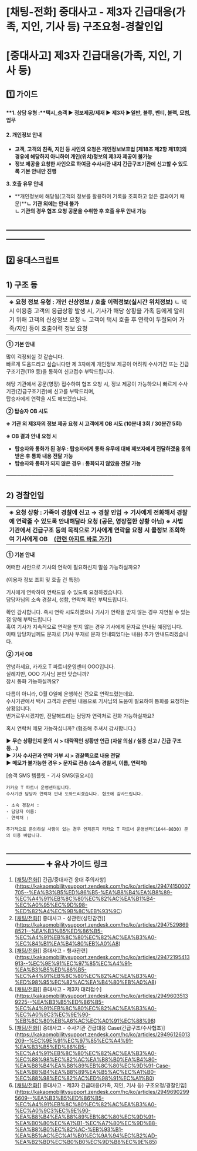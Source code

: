# [채팅-전화] 중대사고 - 제3자 긴급대응(가족, 지인, 기사 등) 구조요청-경찰인입

**[중대사고] 제3자 긴급대응(가족, 지인, 기사 등)**
=================================

**1️⃣ 가이드**
-----------

#### **1. 상담 유형 :****택시\_승객 ▶ 정보제공/제재** **▶** **제3자 ▶일반, 블루, 벤티, 블랙, 모범, 업무**

#### **2. 개인정보 안내**

* **고객, 고객의 친족, 지인 등 사인의 요청은 개인정보보호법 [제18조 제2항 제1호]의 경유에 해당하지 아니하여 개인(위치)정보의 제3자 제공이 불가능**
* **정보 제공을 요청한 사인으로 하여금 수사시관 내지 긴급구조기관에 신고할 수 있도록 기본 안내만 진행**

**3. 호출 유무 안내**

* **개인정보에 해당됨(고객의 정보를 활용하여 기록을 조회하고 얻은 결과이기 때문)****ㄴ 기관 외에는 안내 불가  
  ㄴ 기관의 경우 협조 요청 공문을 수취한 후 호출 유무 안내 가능**

**―****―****―****―****―****―****―****―****―****―****―****―****―****―****―****―****―****―****―****―****―****―****―****―****―****―****―****―****―**
-------------------------------------------------------------------------------------------------------------------------------------------------

**2️⃣ 응대스크립트**
--------------

**1) 구조 등**
-----------

|  |
| --- |
| **※ 요청 정보 유형 : 개인 신상정보 / 호출 이력정보(실시간 위치정보)** ㄴ 택시 이용중 고객의 응급상황 발생 시, 기사가 해당 상황을 가족 등에게 알리기 위해 고객의 신상정보 요청 ㄴ 고객이 택시 호출 후 연락이 두절되어 가족/지인 등이 호출이력 정보 요청 |

**① 기본 안내**

많이 걱정되실 것 같습니다.   
빠르게 도움드리고 싶습니다만 제 3자에게 개인정보 제공이 어려워 수사기간 또는 긴급구조기관(119 등)을 통하여 신고접수 부탁드립니다.

해당 기관에서 공문(영장) 접수하여 협조 요청 시, 정보 제공이 가능하오니 빠르게 수사기관(긴급구조기관)에 신고를 부탁드리며,   
탑승자에게 연락을 시도 해보겠습니다.

**② 탑승자 OB 시도**

**※ 기관 외 제3자의 정보 제공 요청 시 고객에게 OB 시도 (10분내 3회 / 30분간 5회)**

**※ OB 결과 안내 요청 시**

* **탑승자와 통화가 된 경우 : 탑승자에게 통화 유무에 대해 제보자에게 전달하겠음 동의받은 후 통화 내용 전달 가능**
* **탑승자와 통화가 되지 않은 경우 : 통화되지 않았음 전달 가능**

──────────────────────────────────────────────

**2) 경찰인입**
-----------

|  |
| --- |
| **※ 요청 상황 : 가족이 경찰에 신고 → 경찰 인입 → 기사에게 전화해서 경찰에 연락줄 수 있도록 안내해달라 요청 (공문, 영장접한 상황 아님)** **※ 사법기관에서 긴급구조 등의 목적으로 기사에게 연락을 요청 시 콜정보 조회하여 기사에게 OB    [(관련 아지트 바로 가기)](https://ext.agit.in/g/300015991/wall/343214950#comment_panel_344359282)** |

**① 기본 안내**

어떠한 사안으로 기사의 연락이 필요하신지 말씀 가능하실까요?  
  
(이용자 정보 조회 및 호출 건 특정)  
  
기사에게 연락하여 연락드릴 수 있도록 요청하겠습니다.  
담당자님의 소속 경찰서, 성함, 연락처 확인 부탁드립니다.

확인 감사합니다. 즉시 연락 시도하겠으나 기사가 연락을 받지 않는 경우 지연될 수 있는 점 양해 부탁드립니다  
혹여 기사가 지속적으로 연락을 받지 않는 경우 기사에게 문자로 안내될 예정입니다.   
이때 담당자님께도 문자로 (기사 부재로 문자 안내되었다는 내용) 추가 안내드리겠습니다.

**② 기사 OB**

안녕하세요, 카카오 T 파트너운영센터 OOO입니다.  
실례지만, OOO 기사님 본인 맞습니까?   
잠시 통화 가능하실까요?

다름이 아니라, O월 O일에 운행하신 건으로 연락드렸는데요.  
수사기관에서 택시 고객과 관련된 내용으로 기사님의 도움이 필요하여 통화를 요청하는 상황입니다.  
번거로우시겠지만, 전달해드리는 담당자 연락처로 전화 가능하실까요?

혹시 연락처 메모 가능하십니까? (협조해 주셔서 감사합니다.)

**▶ 무슨 상황인지 문의 시 > 대략적인 상황만 언급 (자살 의심 / 실종 신고 / 긴급 구조 등...)**  
**▶ 기사 수사관과 연락 거부 시 > 경찰쪽으로 내용 전달**  
**▶ 메모가 불가능한 경우 > 문자로 전송 (소속 경찰서, 이름, 연락처)**

[승객 SMS 템플릿 - 기사 SMS(필요시)]

```
카카오 T 파트너 운영센터입니다.   
수사기관 담당자 연락처 안내 도와드리겠습니다. 협조에 감사드립니다.  
  
- 소속 경찰서 :   
- 담당자 이름:   
- 연락처 :  
  
추가적으로 문의하실 사항이 있는 경우 언제든지 카카오 T 파트너 운영센터(1644-8830) 문의 이용 바랍니다.
```

**―****―****―****―****―****―****―****―****―****―****―****―****―****―****―****―****―****―****―****―****―****―****―****―****―****―****―****―****―** **➕ 유사 가이드 링크**
-----------------------------------------------------------------------------------------------------------------------------------------------------------------

1. [[](https://kakaomobilitysupport.zendesk.com/hc/ko/articles/29474150007705--%EA%B3%B5%ED%86%B5-%EA%B8%B4%EA%B8%89-%EC%A4%91%EB%8C%80%EC%82%AC%EA%B1%B4-%EC%A0%95%EC%9D%98-%ED%82%A4%EC%9B%8C%EB%93%9C)[채팅/전화](https://kakaomobilitysupport.zendesk.com/hc/ko/articles/29474150007705--%EA%B3%B5%ED%86%B5-%EA%B8%B4%EA%B8%89-%EC%A4%91%EB%8C%80%EC%82%AC%EA%B1%B4-%EC%A0%95%EC%9D%98-%ED%82%A4%EC%9B%8C%EB%93%9C)[] 긴급/중대사건 응대 주의사항](https://kakaomobilitysupport.zendesk.com/hc/ko/articles/29474150007705--%EA%B3%B5%ED%86%B5-%EA%B8%B4%EA%B8%89-%EC%A4%91%EB%8C%80%EC%82%AC%EA%B1%B4-%EC%A0%95%EC%9D%98-%ED%82%A4%EC%9B%8C%EB%93%9C)
2. [[](https://kakaomobilitysupport.zendesk.com/hc/ko/articles/29475298698521--%EA%B3%B5%ED%86%B5-%EC%A4%91%EB%8C%80%EC%82%AC%EA%B3%A0-%EC%84%B1%EA%B4%80%EB%A0%A8)[채팅/전화](https://kakaomobilitysupport.zendesk.com/hc/ko/articles/29474150007705--%EA%B3%B5%ED%86%B5-%EA%B8%B4%EA%B8%89-%EC%A4%91%EB%8C%80%EC%82%AC%EA%B1%B4-%EC%A0%95%EC%9D%98-%ED%82%A4%EC%9B%8C%EB%93%9C)[] 중대사고 - 성관련(성민감건)](https://kakaomobilitysupport.zendesk.com/hc/ko/articles/29475298698521--%EA%B3%B5%ED%86%B5-%EC%A4%91%EB%8C%80%EC%82%AC%EA%B3%A0-%EC%84%B1%EA%B4%80%EB%A0%A8)
3. [[](https://kakaomobilitysupport.zendesk.com/hc/ko/articles/29472195413913--%EC%9E%91%EC%97%85%EC%A4%91-%EA%B3%B5%ED%86%B5-%EC%A4%91%EB%8C%80%EC%82%AC%EA%B3%A0-%ED%98%95%EC%82%AC%EA%B4%80%EB%A0%A8)[채팅/전화](https://kakaomobilitysupport.zendesk.com/hc/ko/articles/29474150007705--%EA%B3%B5%ED%86%B5-%EA%B8%B4%EA%B8%89-%EC%A4%91%EB%8C%80%EC%82%AC%EA%B1%B4-%EC%A0%95%EC%9D%98-%ED%82%A4%EC%9B%8C%EB%93%9C)[] 중대사고 - 형사관련](https://kakaomobilitysupport.zendesk.com/hc/ko/articles/29472195413913--%EC%9E%91%EC%97%85%EC%A4%91-%EA%B3%B5%ED%86%B5-%EC%A4%91%EB%8C%80%EC%82%AC%EA%B3%A0-%ED%98%95%EC%82%AC%EA%B4%80%EB%A0%A8)
4. [[](https://kakaomobilitysupport.zendesk.com/hc/ko/articles/29496035139225--%EA%B3%B5%ED%86%B5-%EC%A4%91%EB%8C%80%EC%82%AC%EA%B3%A0-%EC%A0%9C3%EC%9E%90-%EB%8C%80%EB%A6%AC%EC%A0%91%EC%88%98)[채팅/전화](https://kakaomobilitysupport.zendesk.com/hc/ko/articles/29474150007705--%EA%B3%B5%ED%86%B5-%EA%B8%B4%EA%B8%89-%EC%A4%91%EB%8C%80%EC%82%AC%EA%B1%B4-%EC%A0%95%EC%9D%98-%ED%82%A4%EC%9B%8C%EB%93%9C)[] 중대사고 - 제3자 대리접수](https://kakaomobilitysupport.zendesk.com/hc/ko/articles/29496035139225--%EA%B3%B5%ED%86%B5-%EC%A4%91%EB%8C%80%EC%82%AC%EA%B3%A0-%EC%A0%9C3%EC%9E%90-%EB%8C%80%EB%A6%AC%EC%A0%91%EC%88%98)
5. [[](https://kakaomobilitysupport.zendesk.com/hc/ko/articles/29496126013209--%EC%9E%91%EC%97%85%EC%A4%91-%EA%B3%B5%ED%86%B5-%EC%A4%91%EB%8C%80%EC%82%AC%EA%B3%A0-%EC%88%98%EC%82%AC%EA%B8%B0%EA%B4%80-%EA%B8%B4%EA%B8%89%EB%8C%80%EC%9D%91-Case-%EA%B8%B4%EA%B8%89%EA%B5%AC%EC%A1%B0-%EC%88%98%EC%82%AC%ED%98%91%EC%A1%B0)[채팅/전화](https://kakaomobilitysupport.zendesk.com/hc/ko/articles/29474150007705--%EA%B3%B5%ED%86%B5-%EA%B8%B4%EA%B8%89-%EC%A4%91%EB%8C%80%EC%82%AC%EA%B1%B4-%EC%A0%95%EC%9D%98-%ED%82%A4%EC%9B%8C%EB%93%9C)[] 중대사고 - 수사기관 긴급대응 Case(긴급구조/수사협조)](https://kakaomobilitysupport.zendesk.com/hc/ko/articles/29496126013209--%EC%9E%91%EC%97%85%EC%A4%91-%EA%B3%B5%ED%86%B5-%EC%A4%91%EB%8C%80%EC%82%AC%EA%B3%A0-%EC%88%98%EC%82%AC%EA%B8%B0%EA%B4%80-%EA%B8%B4%EA%B8%89%EB%8C%80%EC%9D%91-Case-%EA%B8%B4%EA%B8%89%EA%B5%AC%EC%A1%B0-%EC%88%98%EC%82%AC%ED%98%91%EC%A1%B0)
6. [[](https://kakaomobilitysupport.zendesk.com/hc/ko/articles/29496902995609--%EA%B3%B5%ED%86%B5-%EC%A4%91%EB%8C%80%EC%82%AC%EA%B3%A0-%EC%A0%9C3%EC%9E%90-%EA%B8%B4%EA%B8%89%EB%8C%80%EC%9D%91-%EA%B0%80%EC%A1%B1-%EC%A7%80%EC%9D%B8-%EA%B8%B0%EC%82%AC-%EB%93%B1-%EA%B5%AC%EC%A1%B0%EC%9A%94%EC%B2%AD-%EA%B2%BD%EC%B0%B0%EC%9D%B8%EC%9E%85)[채팅/전화](https://kakaomobilitysupport.zendesk.com/hc/ko/articles/29474150007705--%EA%B3%B5%ED%86%B5-%EA%B8%B4%EA%B8%89-%EC%A4%91%EB%8C%80%EC%82%AC%EA%B1%B4-%EC%A0%95%EC%9D%98-%ED%82%A4%EC%9B%8C%EB%93%9C)[] 중대사고 - 제3자 긴급대응(가족, 지인, 기사 등) 구조요청/경찰인입](https://kakaomobilitysupport.zendesk.com/hc/ko/articles/29496902995609--%EA%B3%B5%ED%86%B5-%EC%A4%91%EB%8C%80%EC%82%AC%EA%B3%A0-%EC%A0%9C3%EC%9E%90-%EA%B8%B4%EA%B8%89%EB%8C%80%EC%9D%91-%EA%B0%80%EC%A1%B1-%EC%A7%80%EC%9D%B8-%EA%B8%B0%EC%82%AC-%EB%93%B1-%EA%B5%AC%EC%A1%B0%EC%9A%94%EC%B2%AD-%EA%B2%BD%EC%B0%B0%EC%9D%B8%EC%9E%85)